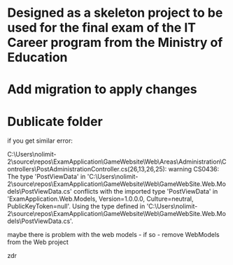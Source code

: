 # Designed as a skeleton project to be used for the final exam of the IT Career program from the Ministry of Education

# Add migration to apply changes

# Dublicate folder

if you get similar error:

C:\Users\nolimit-2\source\repos\ExamApplication\GameWebsite\Web\Areas\Administration\Controllers\PostAdministrationController.cs(26,13,26,25): warning CS0436: The type 'PostViewData' in 'C:\Users\nolimit-2\source\repos\ExamApplication\GameWebsite\Web\GameWebSite.Web.Models\PostViewData.cs' conflicts with the imported type 'PostViewData' in 'ExamApplication.Web.Models, Version=1.0.0.0, Culture=neutral, PublicKeyToken=null'. Using the type defined in 'C:\Users\nolimit-2\source\repos\ExamApplication\GameWebsite\Web\GameWebSite.Web.Models\PostViewData.cs'.

maybe there is problem with the web models - if so - remove WebModels from the Web project

zdr
